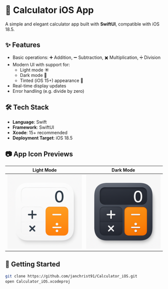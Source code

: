 # 📱 Calculator iOS App

A simple and elegant calculator app built with **SwiftUI**, compatible with iOS 18.5.

## ✨ Features

- Basic operations: ➕ Addition, ➖ Subtraction, ✖️ Multiplication, ➗ Division
- Modern UI with support for:
  - Light mode ☀️
  - Dark mode 🌙
  - Tinted (iOS 15+) appearance 🎨
- Real-time display updates
- Error handling (e.g. divide by zero)

## 🛠 Tech Stack

- **Language**: Swift
- **Framework**: SwiftUI
- **Xcode**: 15+ recommended
- **Deployment Target**: iOS 18.5

## 📷 App Icon Previews

| Light Mode | Dark Mode |
|------------|-----------|
| ![Light](https://github.com/janchrist91/Calculator_iOS/blob/main/Calculator/Assets.xcassets/AppIcon.appiconset/icon%28l%29.png?raw=true) | ![Light](https://github.com/janchrist91/Calculator_iOS/blob/main/Calculator/Assets.xcassets/AppIcon.appiconset/icon%28d%29.png?raw=true) |

## 🚀 Getting Started

```bash
git clone https://github.com/janchrist91/Calculator_iOS.git
open Calculator_iOS.xcodeproj
